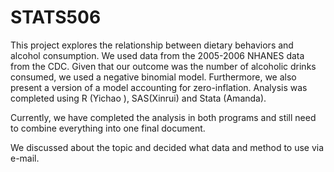 # STATS506

This project explores the relationship between dietary behaviors and alcohol consumption. We used data from the 2005-2006 NHANES data from the CDC. Given that our outcome was the number of alcoholic drinks consumed, we used a negative binomial model. Furthermore, we also present a version of a model accounting for zero-inflation. Analysis was completed using R (Yichao ), SAS(Xinrui) and Stata (Amanda).

Currently, we have completed the analysis in both programs and still need to combine everything into one final document.

We discussed about the topic and decided what data and method to use via e-mail.
